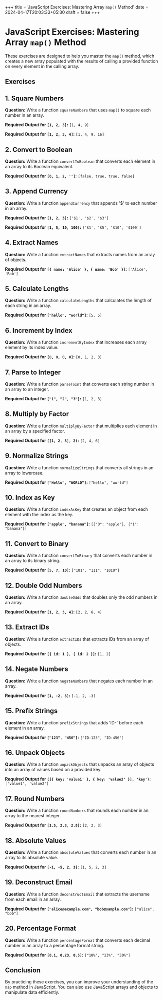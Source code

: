 +++
title = 'JavaScript Exercises: Mastering Array `map()` Method'
date = 2024-04-17T20:03:33+05:30
draft = false
+++

# JavaScript Exercises: Mastering Array `map()` Method

These exercises are designed to help you master the `map()` method, which creates a new array populated with the results of calling a provided function on every element in the calling array.

## Exercises

## 1. Square Numbers

**Question:** Write a function `squareNumbers` that uses `map()` to square each number in an array.

**Required Output for `[1, 2, 3]`:** `[1, 4, 9]`
 
**Required Output for `[1, 2, 3, 4]`:** `[1, 4, 9, 16]`

## 2. Convert to Boolean

**Question:** Write a function `convertToBoolean` that converts each element in an array to its Boolean equivalent.

**Required Output for `[0, 1, 2, '']`:** `[false, true, true, false]`

## 3. Append Currency

**Question:** Write a function `appendCurrency` that appends '$' to each number in an array.

**Required Output for `[1, 2, 3]`:** `['$1', '$2', '$3']`

**Required Output for `[1, 5, 10, 100]`:** `['$1', '$5', '$10', '$100']`

## 4. Extract Names

**Question:** Write a function `extractNames` that extracts names from an array of objects.

**Required Output for `[{ name: 'Alice' }, { name: 'Bob' }]`:** `['Alice', 'Bob']`

## 5. Calculate Lengths

**Question:** Write a function `calculateLengths` that calculates the length of each string in an array.

**Required Output for `["hello", "world"]`:** `[5, 5]`

## 6. Increment by Index

**Question:** Write a function `incrementByIndex` that increases each array element by its index value.

**Required Output for `[0, 0, 0, 0]`:** `[0, 1, 2, 3]`

## 7. Parse to Integer

**Question:** Write a function `parseToInt` that converts each string number in an array to an integer.

**Required Output for `["1", "2", "3"]`:** `[1, 2, 3]`

## 8. Multiply by Factor

**Question:** Write a function `multiplyByFactor` that multiplies each element in an array by a specified factor.

**Required Output for `([1, 2, 3], 2)`:** `[2, 4, 6]`

## 9. Normalize Strings

**Question:** Write a function `normalizeStrings` that converts all strings in an array to lowercase.

**Required Output for `["Hello", "WORLD"]`:** `["hello", "world"]`

## 10. Index as Key

**Question:** Write a function `indexAsKey` that creates an object from each element with the index as the key.

**Required Output for `["apple", "banana"]`:** `[{"0": "apple"}, {"1": "banana"}]`

## 11. Convert to Binary

**Question:** Write a function `convertToBinary` that converts each number in an array to its binary string.

**Required Output for `[5, 7, 10]`:** `["101", "111", "1010"]`

## 12. Double Odd Numbers

**Question:** Write a function `doubleOdds` that doubles only the odd numbers in an array.

**Required Output for `[1, 2, 3, 4]`:** `[2, 2, 6, 4]`

## 13. Extract IDs

**Question:** Write a function `extractIDs` that extracts IDs from an array of objects.

**Required Output for `[{ id: 1 }, { id: 2 }]`:** `[1, 2]`

## 14. Negate Numbers

**Question:** Write a function `negateNumbers` that negates each number in an array.

**Required Output for `[1, -2, 3]`:** `[-1, 2, -3]`

## 15. Prefix Strings

**Question:** Write a function `prefixStrings` that adds 'ID-' before each element in an array.

**Required Output for `["123", "456"]`:** `["ID-123", "ID-456"]`

## 16. Unpack Objects

**Question:** Write a function `unpackObjects` that unpacks an array of objects into an array of values based on a provided key.

**Required Output for `([{ key: 'value1' }, { key: 'value2' }], 'key')`:** `['value1', 'value2']`

## 17. Round Numbers

**Question:** Write a function `roundNumbers` that rounds each number in an array to the nearest integer.

**Required Output for `[1.5, 2.3, 2.8]`:** `[2, 2, 3]`

## 18. Absolute Values

**Question:** Write a function `absoluteValues` that converts each number in an array to its absolute value.

**Required Output for `[-1, -5, 2, 3]`:** `[1, 5, 2, 3]`

## 19. Deconstruct Email

**Question:** Write a function `deconstructEmail` that extracts the username from each email in an array.

**Required Output for `["alice@example.com", "bob@sample.com"]`:** `["alice", "bob"]`

## 20. Percentage Format

**Question:** Write a function `percentageFormat` that converts each decimal number in an array to a percentage format string.

**Required Output for `[0.1, 0.23, 0.5]`:** `["10%", "23%", "50%"]`

## Conclusion

By practicing these exercises, you can improve your understanding of the `map` method in JavaScript. You can also use JavaScript arrays and objects to manipulate data efficiently. 


